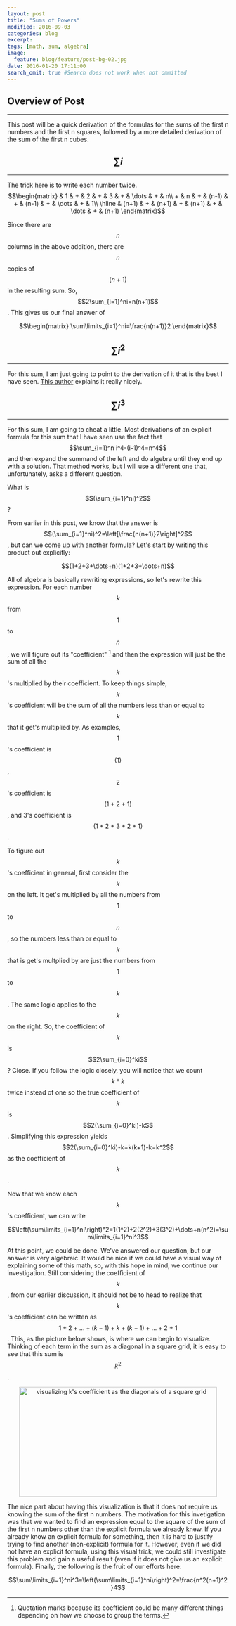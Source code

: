 ```yaml
---
layout: post
title: "Sums of Powers"
modified: 2016-09-03
categories: blog
excerpt:
tags: [math, sum, algebra]
image: 
  feature: blog/feature/post-bg-02.jpg
date: 2016-01-20 17:11:00
search_omit: true #Search does not work when not ommitted
---
```


Overview of Post
---------------
---------------
This post will be a quick derivation of the formulas for the sums of the first n numbers and the first n squares, followed by a more detailed derivation of the sum of the first n cubes.

$$\sum i$$
------------
-----------

The trick here is to write each number twice.
$$\begin{matrix}
	    &   1   & + &   2   & + &   3   & + & \dots & + &   n\\
	  + &   n   & + & (n-1) & + & (n-1) & + & \dots & + &   1\\
	  \hline
	    & (n+1) & + & (n+1) & + & (n+1) & + & \dots & + & (n+1)
\end{matrix}$$

Since there are $$n$$ columns in the above addition, there are $$n$$ copies of $$(n+1)$$ in the resulting sum. So, $$2\sum_{i=1}^ni=n(n+1)$$. This gives us our final answer of

<center>
$$\begin{matrix}
	\sum\limits_{i=1}^ni=\frac{n(n+1)}2
\end{matrix}$$
</center>

$$\sum i^2$$
------------
------------

For this sum, I am just going to point to the derivation of it that is the best I have seen. [This author](http://jeremykun.com/2011/06/24/sums-of-the-first-n-numbers-squares/) explains it really nicely.


$$\sum i^3$$
------------
------------

For this sum, I am going to cheat a little. Most derivations of an explicit formula for this sum that I have seen use the fact that $$\sum_{i=1}^n i^4-(i-1)^4=n^4$$ and then expand the summand of the left and do algebra until they end up with a solution. That method works, but I will use a different one that, unfortunately, asks a different question.


What is $$(\sum_{i=1}^ni)^2$$?


From earlier in this post, we know that the answer is $$(\sum_{i=1}^ni)^2=\left[\frac{n(n+1)}2\right]^2$$, but can we come up with another formula? Let's start by writing this product out explicitly:

<center>$$(1+2+3+\dots+n)(1+2+3+\dots+n)$$</center>

All of algebra is basically rewriting expressions, so let's rewrite this expression. For each number $$k$$ from $$1$$ to $$n$$, we will figure out its "coefficient" [^1] and then the expression will just be the sum of all the $$k$$'s multiplied by their coefficient. To keep things simple, $$k$$'s coefficient will be the sum of all the numbers less than or equal to $$k$$ that it get's multiplied by. As examples, $$1$$'s coefficient is $$(1)$$, $$2$$'s coefficient is $$(1+2+1)$$, and 3's coefficient is $$(1+2+3+2+1)$$.



To figure out $$k$$'s coefficient in general, first consider the $$k$$ on the left. It get's multiplied by all the numbers from $$1$$ to $$n$$, so the numbers less than or equal to $$k$$ that is get's multplied by are just the numbers from $$1$$ to $$k$$. The same logic applies to the $$k$$ on the right. So, the coefficient of $$k$$ is $$2\sum_{i=0}^ki$$? Close. If you follow the logic closely, you will notice that we count $$k*k$$ twice instead of one so the true coefficient of $$k$$ is $$2(\sum_{i=0}^ki)-k$$. Simplifying this expression yields $$2(\sum_{i=0}^ki)-k=k(k+1)-k=k^2$$ as the coefficient of $$k$$.



Now that we know each $$k$$'s coefficient, we can write

<center>$$\left(\sum\limits_{i=1}^ni\right)^2=1(1^2)+2(2^2)+3(3^2)+\dots+n(n^2)=\sum\limits_{i=1}^ni^3$$</center>


At this point, we could be done. We've answered our question, but our answer is very algebraic. It would be nice if we could have a visual way of explaining some of this math, so, with this hope in mind, we continue our investigation. Still considering the coefficient of $$k$$, from our earlier discussion, it should not be to head to realize that $$k$$'s coefficient can be written as $$1+2+\dots+(k-1)+k+(k-1)+\dots+2+1$$. This, as the picture below shows, is where we can begin to visualize. Thinking of each term in the sum as a diagonal in a square grid, it is easy to see that this sum is $$k^2$$.


<center><img src="{{ site.url }}/images/blog/sums-of-powers/img0.png"
			 title="visualizing k's coefficient as the diagonals of a square grid"
			 width ="450"
			 height="250"></center>


The nice part about having this visualization is that it does not require us knowing the sum of the first n numbers. The motivation for this invetigation was that we wanted to find an expression equal to the square of the sum of the first n numbers other than the explicit formula we already knew. If you already know an explicit formula for something, then it is hard to justify trying to find another (non-explicit) formula for it. However, even if we did not have an explicit formula, using this visual trick, we could still investigate this problem and gain a useful result (even if it does not give us an explicit formula). Finally, the following is the fruit of our efforts here:


<center>$$\sum\limits_{i=1}^ni^3=\left(\sum\limits_{i=1}^ni\right)^2=\frac{n^2(n+1)^2}4$$</center>

[^1]: Quotation marks because its coefficient could be many different things depending on how we choose to group the terms.
[^2]: without using much algebra or needing to know the sum of the first n numbers.